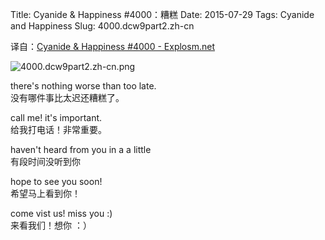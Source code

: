 Title: Cyanide & Happiness #4000：糟糕
Date: 2015-07-29
Tags: Cyanide and Happiness
Slug: 4000.dcw9part2.zh-cn

译自：[Cyanide & Happiness #4000 - Explosm.net](http://explosm.net/comics/4000/)


![4000.dcw9part2.zh-cn.png](/static/images/comics/4000.dcw9part2.zh-cn.png)


there's nothing
worse than too late.            
没有哪件事比太迟还糟糕了。


call me! it's important.        
给我打电话！非常重要。

haven't heard from you in a a little        
有段时间没听到你

hope to see you soon!           
希望马上看到你！


come vist us! miss you :)       
来看我们！想你 ：）



